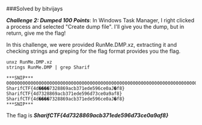 ###Solved by bitvijays

***Challenge 2: Dumped 100 Points***: In Windows Task Manager, I right clicked a process and selected "Create dump file". I'll give you the dump, but in return, give me the flag!

In this challenge, we were provided RunMe.DMP.xz, extracting it and checking strings and greping for the flag format provides you the flag.
```
unxz RunMe.DMP.xz 
strings RunMe.DMP | grep Sharif

***SNIP***
00000000000000000000000000000000000000000000000000000000000000000000000000000000000000000000000000000000000000000000000000000000000SharifCTF{4d7328869acb371ede596d73ce0a9af8}
SharifCTF{4d����7328869acb371ede596ce0aJ�f8}
SharifCTF{4d7328869acb371ede596d73ce0a9af8}
SharifCTF{4d����7328869acb371ede596ce0aJ�f8}
***SNIP***
```

The flag is ***SharifCTF{4d7328869acb371ede596d73ce0a9af8}***
